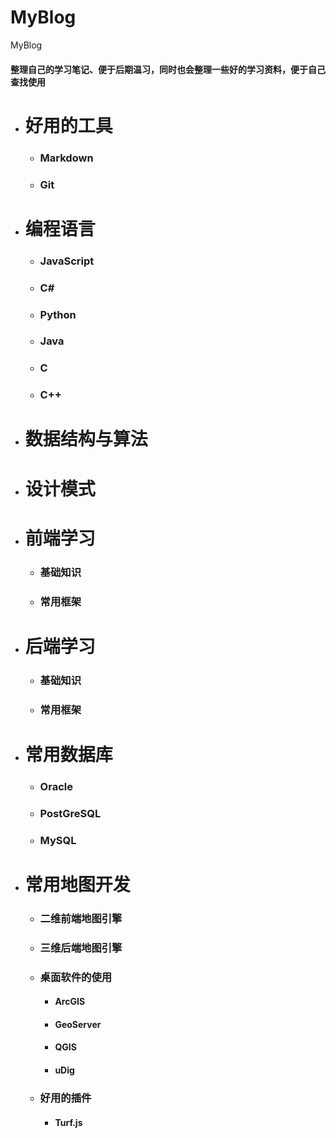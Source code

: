 # MyBlog
MyBlog

#### 整理自己的学习笔记、便于后期温习，同时也会整理一些好的学习资料，便于自己查找使用

- # 好用的工具
    - ### Markdown
    - ### Git 


- # 编程语言
    - ### JavaScript
    - ### C#
    - ### Python
    - ### Java
    - ### C
    - ### C++ 

- # 数据结构与算法


- # 设计模式


- # 前端学习
    - ### 基础知识
    - ### 常用框架


- # 后端学习
    - ### 基础知识
    - ### 常用框架


- # 常用数据库
    - ### Oracle
    - ### PostGreSQL
    - ### MySQL


- # 常用地图开发
    - ### 二维前端地图引擎
    - ### 三维后端地图引擎
    - ### 桌面软件的使用
        - #### ArcGIS
        - #### GeoServer
        - #### QGIS
        - #### uDig
    - ### 好用的插件
        - #### Turf.js
